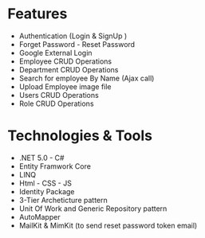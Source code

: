 # Features
* Authentication (Login & SignUp )
* Forget Password - Reset Password
* Google External Login
* Employee CRUD Operations
* Department CRUD Operations
* Search for employee By Name (Ajax call)
* Upload Employee image file
* Users CRUD Operations
* Role CRUD Operations
# Technologies & Tools
* .NET 5.0 - C#
* Entity Framwork Core
* LINQ
* Html - CSS - JS
* Identity Package
* 3-Tier Archeticture pattern
* Unit Of Work and Generic Repository pattern
* AutoMapper
* MailKit & MimKit (to send reset password token email)
  
